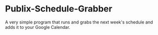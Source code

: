 # Publix-Schedule-Grabber
A very simple program that runs and grabs the next week's schedule and adds it to your Google Calendar.
